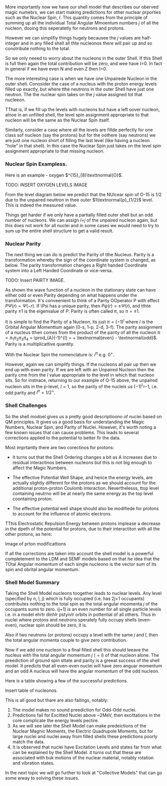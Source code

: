 
##
More importantly now we have our shell model that describes our oberved magic numebrs, we can start making predictions for other 
nuclear prporties such as the Nuclear Spin, $I$. This quantity comes from the principle of summing up all the individual Total Angular 
Mmoentum numbers $j$ of all the nucleon, dooing this seperatetly for neutrons and protons. 

However we can simplifiy things hugely becausee the $j$ values are half-integer and in any filled shell all thte nucleonos there will 
pair up and so conotribute nothing to the total.

So we only neeed to worry about the nucleons in the outer Shell. If this Shell is full then again the total contribution will be zero, 
and wee have I=0. In fact in general if we have even N and even Z then I=0.

The more interesting case is when we have one Unpairede Nucleon in the outer shell. Conosider the case of a nucleus with the proton energy levels filled up exactly, but where tthe neutrons in the outer Shell have just one neutron. The the nuclear spin takes on the $j$ value assigned tot that nucleeon.

TThat is, if we fill up the levels with nucleons but have a left oover nucleon, alnoe in an unfilled shell, the level spin assignment appropriate to that nucleon will be the same as the Nuclear Spin itself.

Similarly, consider a case where all the levels are fillde perfectly for one class sof nucleon (say the protons) but for the oothere (say neutrons) we are just one nucleon short of filling the last level (like having a nucleon "hole" in that shell). In this case the Nuclear Spin just takes on the level spin assignment appropriate to that missing nucleon.


### Nuclear Spin Exampless.


Here is an example - oxygen $^{15}_{8}\texttnormal{O}$.

TODO: INSERT OXYGEN LEVELS IMAGE

From the level diagram below we predict that the NUlcear spin of O-15 is 1/2 due to the unpaired neuttron in thee outer $1\textnormal{p}_{1/2}$ level. This is indeed the measured value.

Things get harder if we only have a partially filled outer shell but an odd number of nucleons. We can assign $I$=$j$ of the unpaired nucleon again, but this does not work for all nuclei and in some cases we would need to try to sum up the entire shell structure to get a valid result.



### Nuclear Parity

The next thing we can do is predict the Parity of tthe Nucleus. Parity is a transformation whereby the sign of the coordinate system is changed, as below. The parity transformation changes a Right handed Coordinate system into a Left Handed Coordinate or vice-versa.


TODO: Insert PAIRTY IMAGE.

As shown the wave function of a nucleon in the stationary state can have either odd or even Parity depending on what happens under the transformation. It's  conveenient to think of a Parity OOperator P with effect $P\Psi(r) = \Psi(-r)$. If \Psi has a unique parity, then $P\psi(r) = \pm \Psi(r)$, and tthte parity $\pm1$ is the eigenvalue of $P$. Parity is often called $\pi$, so $\pi=\pm 1$.

It is simple to find the Parity of a Nucleon, its just $\pi=(-1)^{l}$ where $l$ is the Orbital Angular Momenttum again (0-s, 1-p, 2-d, 3-f). The parity assignment of a nucleus tthen comes from the product of the parity of all the nucleon $\pi=\pi_{1}\pi_{2}\pi_{3}\pi_{4}$ = \prod_{A}(-1)^{l} = + \textnormal{even} - \textnormal{odd}$. Parity is a multiplicattive quantity.

With the Nuclear Spin the nomenclature is: $i^{\pi}$ e.g. $0^{+}$.

However, again we can simplify things. If the nucleons all pair up then we end up with even parity. If we are left with an Unpaired Nucleon then the parity cme from the $l$ value appropriate to the level in which that nucleon sits. So for instnace, returning to our example of O-15 above, the unpaired nucleon sits in the p-level, $l=1$, so the parity of the nucleis us $(-1)^{l}$=-1, i.e. odd parity and $I^{\pi}=1/2^{+}$.

### Shell Challenges

So the shell modoel gives us a pretty good descriptioono of nuclei based on QM principles. It gives us a good basis for understanding the Magic Numbers, Nuclear Spin, and Parity of Nuclei. However, it's worth noting a few known issues that can cause problems. This leads to several corrections applied to the potential to better fir the data. 

Most imprtantly there are two corectinos for protons:
- It turns out that the Shell Ordering changes a bit as A increases due to residual interactinos between nucleons but this is not big enough to affect the Magic Numbers.

- The effective Potential Well Shape, and hence the energy levels, are actually slightly different for the protons as we should account for the additional proton-proton Coulomb interaction. Neverthelesss, ttop level containing neutrno will be at nearly the same energy as the top level coontaining proton.

- The effective potential well shape should also be modifiede for protons to account for the influence of atomic electrons.

TThis Electrostatic Repulsion Energy between protons implease a decrease in the dpeth of the potential for protons, due to their interactiton with all the other protons, as here:


Image of prton modificattions

If all the corrections are taken into account the shell model is a powerful completement to the LDM and SEMF models based on that he idea that the TOtal Angular momentum of each single nucleono is the vector sum of its spin and obrital angular momentum.


### Shell Model Summary

Taking the Shell Model nucleons toogether leads to nuclear levels. Any level (specified by n, l, j) which is fully occupied (i.e. has 2j+1 occupants) contributes nothing to the total spin as the total angular moomenta $j$ of the occupants sums to zero. (j+1) is an even number for all single particle levels i.e. in a model ehrtr dinhlr pstyivlr orbits in pottential of all others. Thus in nuclei where protons and neutrons sperately fully occupy shells (even-even), nuclear spin should be zero, it is.

Also if two neutrons (or protons) occupy a level with the same $j$ and $l$, then the total angular momenta couple to give zero contribution.

Now if we add one nucleon to a final filled shell this should leeave the nucleus with the total angular momentum $j$ $(=l)$ of that nucleon alone. The preediction of ground spin sttate and parity is a greeat success of the shell model. It predicts that all even-even nuclei will have zero anguar momentum and an odd A nucleus will have the angular momentum of the odd nucleon.

Here is a table showing a few of the successful predictions.

Insert table of nucleonos.



This is all good but thare are also failings, notably:

1. The model makes no sound preediction for Odd-Odd nuclei.
2. Predictions fail for Excitted Nuclei above ~2MeV, then excittations in the core complicate the energy levels pectire.
3. As we will see later the Shell Model can make predeictions of the Nuclear Magnic Moments, the Electric Quadrupole Moments, but for large nuclei and nuclei away from filled shells these predictions poorly match the data.
4. It is observed that nuclei have Excitation Levels and states far from what can be explained by the Shell Model. it turns out that these are associated with buk motions of the nuclear material, notably rotation and vibration states.

In the next topic we will go further to look at "Collective Models" that can go some wway to solving these issues.






